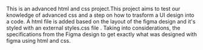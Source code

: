 This is an advanced html and css project.This project aims to test our knowledge of advanced css and a step on how to trasform a UI design into a code. A html file is added based on the layout of the figma design and it's styled with an external styles.css file . Taking into considerations, the specifications from the Figma design to get exactly what was designed with figma using html and css.